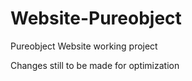 # Website-Pureobject
Pureobject Website working project 

Changes still to be made for optimization 
